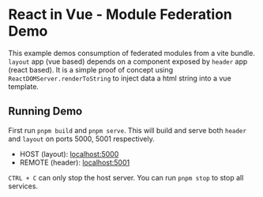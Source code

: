 # React in Vue - Module Federation Demo

This example demos consumption of federated modules from a vite bundle. `layout` app (vue based) depends on a component exposed by `header` app (react based). It is a simple proof of concept using `ReactDOMServer.renderToString` to inject data a html string into a vue template.

## Running Demo

First  run `pnpm build` and `pnpm serve`. This will build and serve both `header` and `layout` on ports 5000, 5001 respectively.

- HOST (layout): [localhost:5000](http://localhost:5000/)
- REMOTE (header): [localhost:5001](http://localhost:5001/)

`CTRL + C` can only stop the host server. You can run `pnpm stop` to stop all services.
